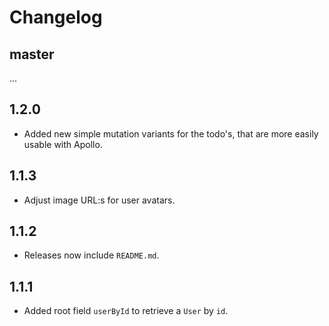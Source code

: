 # Changelog

## master

...

## 1.2.0

- Added new simple mutation variants for the todo's, that are more easily usable with Apollo.

## 1.1.3

- Adjust image URL:s for user avatars.

## 1.1.2

- Releases now include `README.md`.

## 1.1.1

- Added root field `userById` to retrieve a `User` by `id`.
